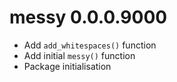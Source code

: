 # messy 0.0.0.9000

* Add `add_whitespaces()` function
* Add initial `messy()` function
* Package initialisation

